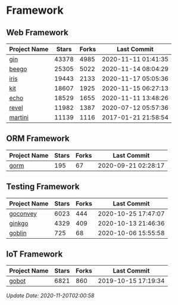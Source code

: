 # Framework

## Web Framework
| Project Name | Stars | Forks | Last Commit |
| ------------ | ----- | ----- | ----------- |
| [gin](https://github.com/gin-gonic/gin) | 43378 | 4985 | 2020-11-11 01:41:35 |
| [beego](https://github.com/astaxie/beego) | 25305 | 5022 | 2020-11-14 08:04:29 |
| [iris](https://github.com/kataras/iris) | 19443 | 2133 | 2020-11-17 05:05:36 |
| [kit](https://github.com/go-kit/kit) | 18607 | 1925 | 2020-11-15 06:27:13 |
| [echo](https://github.com/labstack/echo) | 18529 | 1655 | 2020-11-11 13:48:26 |
| [revel](https://github.com/revel/revel) | 11982 | 1387 | 2020-07-12 05:57:36 |
| [martini](https://github.com/go-martini/martini) | 11139 | 1116 | 2017-01-21 21:58:54 |

## ORM Framework
| Project Name | Stars | Forks | Last Commit |
| ------------ | ----- | ----- | ----------- |
| [gorm](https://github.com/jinzhu/gorm) | 195 | 67 | 2020-09-21 02:28:17 |

## Testing Framework
| Project Name | Stars | Forks | Last Commit |
| ------------ | ----- | ----- | ----------- |
| [goconvey](https://github.com/smartystreets/goconvey) | 6023 | 444 | 2020-10-25 17:47:07 |
| [ginkgo](https://github.com/onsi/ginkgo) | 4329 | 409 | 2020-10-13 21:46:36 |
| [goblin](https://github.com/franela/goblin) | 725 | 68 | 2020-10-06 15:55:58 |

## IoT Framework
| Project Name | Stars | Forks | Last Commit |
| ------------ | ----- | ----- | ----------- |
| [gobot](https://github.com/hybridgroup/gobot) | 6821 | 860 | 2019-10-15 17:19:34 |

*Update Date: 2020-11-20T02:00:58*